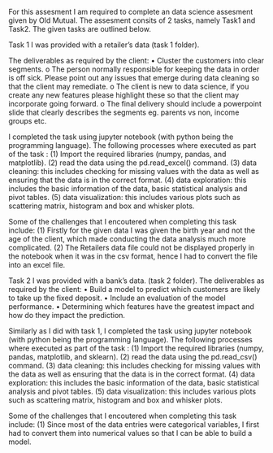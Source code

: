 For this assesment I am required to complete an data science assesment given by Old Mutual.  The assesment consits of 2 tasks, namely Task1 and Task2. The given tasks are outlined below.

Task 1
I was provided with a retailer’s data (task 1 folder).

The deliverables as required by the client:
•	Cluster the customers into clear segments.
o	The person normally responsible for keeping the data in order is off sick. Please point out any issues that emerge during data cleaning so that the client may remediate.
o	The client is new to data science, if you create any new features please highlight these so that the client may incorporate going forward.
o	The final delivery should include a powerpoint slide that clearly describes the segments eg. parents vs non, income groups etc.

I completed the task using jupyter notebook (with python being the programming language). The following processes where executed as part of the task :
(1) Import the required libraries (numpy, pandas, and matplotlib).
(2) read the data using the pd.read_excel() command.
(3) data cleaning: this includes checking for missing values with the data as well as ensuring that the data is in the correct format.
(4) data exploration: this includes the basic information of the data, basic statistical analysis and pivot tables.
(5) data visualization: this includes various plots such as scattering matrix, histogram and box and whisker plots.

Some of the challenges that I encoutered when completing this task include:
(1) Firstly for the given data I was given the birth year and not the age of the client, which made conducting the data analysis much more complicated.
(2) The Retailers data file could not be displayed properly in the notebook when it was in the csv format, hence I had to convert the file into an excel file.



Task 2
I was provided with a bank’s data. (task 2 folder).
The  deliverables as required by the client:
•	Build a model to predict which customers are likely to take up the fixed deposit.
•	Include an evaluation of the model performance. 
•	Determining which features have the greatest impact and how do they impact the prediction.

Similarly as I did with task 1, I completed the task using jupyter notebook (with python being the programming language). The following processes where executed as part of the task :
(1) Import the required libraries (numpy, pandas, matplotlib, and sklearn).
(2) read the data using the pd.read_csv() command.
(3) data cleaning: this includes checking for missing values with the data as well as ensuring that the data is in the correct format.
(4) data exploration: this includes the basic information of the data, basic statistical analysis and pivot tables.
(5) data visualization: this includes various plots such as scattering matrix, histogram and box and whisker plots.

Some of the challenges that I encoutered when completing this task include:
(1) Since most of the data entries were categorical variables, I first had to convert them into numerical values so that I can be able to build a model.
